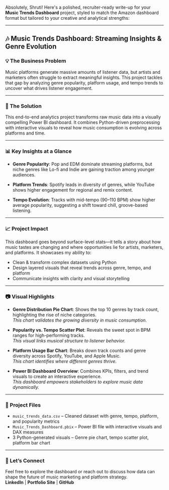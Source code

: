 Absolutely, Shruti! Here's a polished, recruiter-ready write-up for your **Music Trends Dashboard** project, styled to match the Amazon dashboard format but tailored to your creative and analytical strengths:

---

## 🎶 Music Trends Dashboard: Streaming Insights & Genre Evolution

### 💡 The Business Problem  
Music platforms generate massive amounts of listener data, but artists and marketers often struggle to extract meaningful insights. This project tackles that gap by analyzing genre popularity, platform usage, and tempo trends to uncover what drives listener engagement.

---

### 🚀 The Solution  
This end-to-end analytics project transforms raw music data into a visually compelling Power BI dashboard. It combines Python-driven preprocessing with interactive visuals to reveal how music consumption is evolving across platforms and time.

---

### 📊 Key Insights at a Glance  
- **Genre Popularity**: Pop and EDM dominate streaming platforms, but niche genres like Lo-fi and Indie are gaining traction among younger audiences.
  
- **Platform Trends**: Spotify leads in diversity of genres, while YouTube shows higher engagement for regional and remix content.  
- **Tempo Evolution**: Tracks with mid-tempo (90–110 BPM) show higher average popularity, suggesting a shift toward chill, groove-based listening.

---

### 📈 Project Impact  
This dashboard goes beyond surface-level stats—it tells a story about how music tastes are changing and where opportunities lie for artists, marketers, and platforms. It showcases my ability to:

- Clean & transform complex datasets using Python  
- Design layered visuals that reveal trends across genre, tempo, and platform  
- Communicate insights with clarity and visual storytelling  

---

### 📷 Visual Highlights  
- **Genre Distribution Pie Chart**: Shows the top 10 genres by track count, highlighting the rise of niche categories.  
  *This chart validates the growing diversity in music consumption.*  

- **Popularity vs. Tempo Scatter Plot**: Reveals the sweet spot in BPM ranges for high-performing tracks.  
  *This visual links musical structure to listener behavior.*  

- **Platform Usage Bar Chart**: Breaks down track counts and genre diversity across Spotify, YouTube, and Apple Music.  
  *This chart identifies where different genres thrive.*  

- **Power BI Dashboard Overview**: Combines KPIs, filters, and trend visuals to create an interactive experience.  
  *This dashboard empowers stakeholders to explore music data dynamically.*

---

### 📂 Project Files  
- `music_trends_data.csv` – Cleaned dataset with genre, tempo, platform, and popularity metrics  
- `Music_Trends_Dashboard.pbix` – Power BI file with interactive visuals and DAX measures  
- 3 Python-generated visuals – Genre pie chart, tempo scatter plot, platform bar chart  

---

### 🔗 Let’s Connect  
Feel free to explore the dashboard or reach out to discuss how data can shape the future of music marketing and platform strategy.  
**LinkedIn** | **Portfolio Site** | **GitHub**

